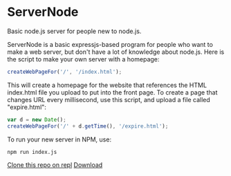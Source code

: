 # ServerNode
Basic node.js server for people new to node.js.


ServerNode is a basic expressjs-based program for people who want to make a web server, but don't have a lot of knowledge about node.js. Here is the script to make 
your own server with a homepage:
```js
createWebPageFor('/', '/index.html');
```
This will create a homepage for the website that references the HTML index.html file you upload to put into the front page. To create a page that changes URL every
 millisecond, use this script, and upload a file called "expire.html":
 ```js
 var d = new Date();
 createWebPageFor('/' + d.getTime(), '/expire.html');
 ```
To run your new server in NPM, use:
```bash
npm run index.js
```
[Clone this repo on repl](https://repl.it/github/DREWNOLT/ServerNode)
[Download](https://github.com/DREWNOLT/ServerNode/archive/main.zip)
